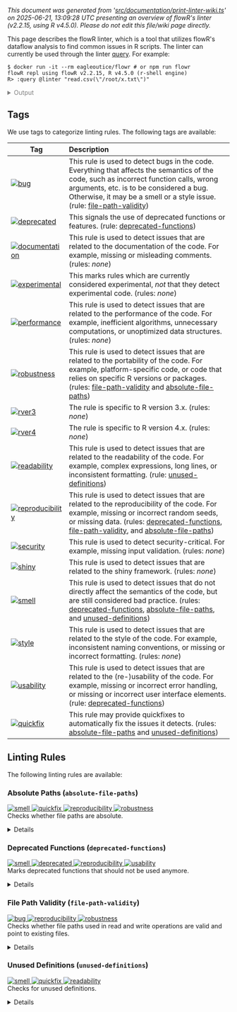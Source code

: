_This document was generated from '[src/documentation/print-linter-wiki.ts](https://github.com/flowr-analysis/flowr/tree/main//src/documentation/print-linter-wiki.ts)' on 2025-06-21, 13:09:28 UTC presenting an overview of flowR's linter (v2.2.15, using R v4.5.0). Please do not edit this file/wiki page directly._

This page describes the flowR linter, which is a tool that utilizes flowR's dataflow analysis to find common issues in R scripts. The linter can currently be used through the linter [query](https://github.com/flowr-analysis/flowr/wiki/Query%20API).
For example:



```shell
$ docker run -it --rm eagleoutice/flowr # or npm run flowr 
flowR repl using flowR v2.2.15, R v4.5.0 (r-shell engine)
R> :query @linter "read.csv(\"/root/x.txt\")"
```

<details>
<summary style='color:gray'>Output</summary>


```text
Query: [;1mlinter[0m (2 ms)
   ╰ deprecated-functions:
       ╰ _Metadata_: <code>{"totalRelevant":1,"totalNotDeprecated":1,"searchTimeMs":0,"processTimeMs":0}</code>
   ╰ file-path-validity:
       ╰ definitely:
           ╰ Path `/root/x.txt` at 1.1-23
       ╰ _Metadata_: <code>{"totalReads":1,"totalUnknown":0,"totalWritesBeforeAlways":0,"totalValid":0,"searchTimeMs":1,"processTimeMs":0}</code>
   ╰ absolute-file-paths:
       ╰ definitely:
           ╰ Path `/root/x.txt` at 1.1-23
       ╰ _Metadata_: <code>{"totalConsidered":1,"totalUnknown":0,"searchTimeMs":1,"processTimeMs":0}</code>
   ╰ unused-definitions:
       ╰ _Metadata_: <code>{"totalConsidered":0,"searchTimeMs":0,"processTimeMs":0}</code>
[;3mAll queries together required ≈2 ms (1ms accuracy, total 7 ms)[0m[0m
```



The linter will analyze the code and return any issues found.
Formatted more nicely, this returns:




```json
[ { "type": "linter" } ]
```




_Results (prettified and summarized):_

Query: **linter** (8 ms)\
&nbsp;&nbsp;&nbsp;╰ deprecated-functions:\
&nbsp;&nbsp;&nbsp;&nbsp;&nbsp;&nbsp;&nbsp;╰ _Metadata_: <code>{"totalRelevant":1,"totalNotDeprecated":1,"searchTimeMs":1,"processTimeMs":0}</code>\
&nbsp;&nbsp;&nbsp;╰ file-path-validity:\
&nbsp;&nbsp;&nbsp;&nbsp;&nbsp;&nbsp;&nbsp;╰ definitely:\
&nbsp;&nbsp;&nbsp;&nbsp;&nbsp;&nbsp;&nbsp;&nbsp;&nbsp;&nbsp;&nbsp;╰ Path `/root/x.txt` at 1.1-23\
&nbsp;&nbsp;&nbsp;&nbsp;&nbsp;&nbsp;&nbsp;╰ _Metadata_: <code>{"totalReads":1,"totalUnknown":0,"totalWritesBeforeAlways":0,"totalValid":0,"searchTimeMs":4,"processTimeMs":1}</code>\
&nbsp;&nbsp;&nbsp;╰ absolute-file-paths:\
&nbsp;&nbsp;&nbsp;&nbsp;&nbsp;&nbsp;&nbsp;╰ definitely:\
&nbsp;&nbsp;&nbsp;&nbsp;&nbsp;&nbsp;&nbsp;&nbsp;&nbsp;&nbsp;&nbsp;╰ Path `/root/x.txt` at 1.1-23\
&nbsp;&nbsp;&nbsp;&nbsp;&nbsp;&nbsp;&nbsp;╰ _Metadata_: <code>{"totalConsidered":1,"totalUnknown":0,"searchTimeMs":2,"processTimeMs":0}</code>\
&nbsp;&nbsp;&nbsp;╰ unused-definitions:\
&nbsp;&nbsp;&nbsp;&nbsp;&nbsp;&nbsp;&nbsp;╰ _Metadata_: <code>{"totalConsidered":0,"searchTimeMs":0,"processTimeMs":0}</code>\
_All queries together required ≈8 ms (1ms accuracy, total 18 ms)_

<details> <summary style="color:gray">Show Detailed Results as Json</summary>

The analysis required _17.7 ms_ (including parsing and normalization and the query) within the generation environment.	

In general, the JSON contains the Ids of the nodes in question as they are present in the normalized AST or the dataflow graph of flowR.
Please consult the [Interface](https://github.com/flowr-analysis/flowr/wiki/Interface) wiki page for more information on how to get those.




```json
{
  "linter": {
    "results": {
      "deprecated-functions": {
        "results": [],
        ".meta": {
          "totalRelevant": 1,
          "totalNotDeprecated": 1,
          "searchTimeMs": 1,
          "processTimeMs": 0
        }
      },
      "file-path-validity": {
        "results": [
          {
            "range": [
              1,
              1,
              1,
              23
            ],
            "filePath": "/root/x.txt",
            "certainty": "definitely"
          }
        ],
        ".meta": {
          "totalReads": 1,
          "totalUnknown": 0,
          "totalWritesBeforeAlways": 0,
          "totalValid": 0,
          "searchTimeMs": 4,
          "processTimeMs": 1
        }
      },
      "absolute-file-paths": {
        "results": [
          {
            "certainty": "definitely",
            "filePath": "/root/x.txt",
            "range": [
              1,
              1,
              1,
              23
            ]
          }
        ],
        ".meta": {
          "totalConsidered": 1,
          "totalUnknown": 0,
          "searchTimeMs": 2,
          "processTimeMs": 0
        }
      },
      "unused-definitions": {
        "results": [],
        ".meta": {
          "totalConsidered": 0,
          "searchTimeMs": 0,
          "processTimeMs": 0
        }
      }
    },
    ".meta": {
      "timing": 8
    }
  },
  ".meta": {
    "timing": 8
  }
}
```



</details>







	
		

</details>



<h2 id="tags">Tags</h2>

We use tags to categorize linting rules. The following tags are available:

| Tag | Description |
| --- | :-- |
| <a id="bug"></a> <span title="This rule is used to detect bugs in the code. Everything that affects the semantics of the code, such as incorrect function calls, wrong arguments, etc. is to be considered a bug. Otherwise, it may be a smell or a style issue."><a href='#bug'>![bug](https://img.shields.io/badge/bug-red) </a></span> | This rule is used to detect bugs in the code. Everything that affects the semantics of the code, such as incorrect function calls, wrong arguments, etc. is to be considered a bug. Otherwise, it may be a smell or a style issue. (rule: [file-path-validity](#file-path-validity)) | 
| <a id="deprecated"></a> <span title="This signals the use of deprecated functions or features."><a href='#deprecated'>![deprecated](https://img.shields.io/badge/deprecated-teal) </a></span> | This signals the use of deprecated functions or features. (rule: [deprecated-functions](#deprecated-functions)) | 
| <a id="documentation"></a> <span title="This rule is used to detect issues that are related to the documentation of the code. For example, missing or misleading comments."><a href='#documentation'>![documentation](https://img.shields.io/badge/documentation-teal) </a></span> | This rule is used to detect issues that are related to the documentation of the code. For example, missing or misleading comments. (rules: _none_) | 
| <a id="experimental"></a> <span title="This marks rules which are currently considered experimental, _not_ that they detect experimental code."><a href='#experimental'>![experimental](https://img.shields.io/badge/experimental-teal) </a></span> | This marks rules which are currently considered experimental, _not_ that they detect experimental code. (rules: _none_) | 
| <a id="performance"></a> <span title="This rule is used to detect issues that are related to the performance of the code. For example, inefficient algorithms, unnecessary computations, or unoptimized data structures."><a href='#performance'>![performance](https://img.shields.io/badge/performance-teal) </a></span> | This rule is used to detect issues that are related to the performance of the code. For example, inefficient algorithms, unnecessary computations, or unoptimized data structures. (rules: _none_) | 
| <a id="robustness"></a> <span title="This rule is used to detect issues that are related to the portability of the code. For example, platform-specific code, or code that relies on specific R versions or packages."><a href='#robustness'>![robustness](https://img.shields.io/badge/robustness-teal) </a></span> | This rule is used to detect issues that are related to the portability of the code. For example, platform-specific code, or code that relies on specific R versions or packages. (rules: [file-path-validity](#file-path-validity) and [absolute-file-paths](#absolute-file-paths)) | 
| <a id="rver3"></a> <span title="The rule is specific to R version 3.x."><a href='#rver3'>![rver3](https://img.shields.io/badge/rver3-teal) </a></span> | The rule is specific to R version 3.x. (rules: _none_) | 
| <a id="rver4"></a> <span title="The rule is specific to R version 4.x."><a href='#rver4'>![rver4](https://img.shields.io/badge/rver4-teal) </a></span> | The rule is specific to R version 4.x. (rules: _none_) | 
| <a id="readability"></a> <span title="This rule is used to detect issues that are related to the readability of the code. For example, complex expressions, long lines, or inconsistent formatting."><a href='#readability'>![readability](https://img.shields.io/badge/readability-teal) </a></span> | This rule is used to detect issues that are related to the readability of the code. For example, complex expressions, long lines, or inconsistent formatting. (rule: [unused-definitions](#unused-definitions)) | 
| <a id="reproducibility"></a> <span title="This rule is used to detect issues that are related to the reproducibility of the code. For example, missing or incorrect random seeds, or missing data."><a href='#reproducibility'>![reproducibility](https://img.shields.io/badge/reproducibility-teal) </a></span> | This rule is used to detect issues that are related to the reproducibility of the code. For example, missing or incorrect random seeds, or missing data. (rules: [deprecated-functions](#deprecated-functions), [file-path-validity](#file-path-validity), and [absolute-file-paths](#absolute-file-paths)) | 
| <a id="security"></a> <span title="This rule is used to detect security-critical. For example, missing input validation."><a href='#security'>![security](https://img.shields.io/badge/security-orange) </a></span> | This rule is used to detect security-critical. For example, missing input validation. (rules: _none_) | 
| <a id="shiny"></a> <span title="This rule is used to detect issues that are related to the shiny framework."><a href='#shiny'>![shiny](https://img.shields.io/badge/shiny-teal) </a></span> | This rule is used to detect issues that are related to the shiny framework. (rules: _none_) | 
| <a id="smell"></a> <span title="This rule is used to detect issues that do not directly affect the semantics of the code, but are still considered bad practice."><a href='#smell'>![smell](https://img.shields.io/badge/smell-yellow) </a></span> | This rule is used to detect issues that do not directly affect the semantics of the code, but are still considered bad practice. (rules: [deprecated-functions](#deprecated-functions), [absolute-file-paths](#absolute-file-paths), and [unused-definitions](#unused-definitions)) | 
| <a id="style"></a> <span title="This rule is used to detect issues that are related to the style of the code. For example, inconsistent naming conventions, or missing or incorrect formatting."><a href='#style'>![style](https://img.shields.io/badge/style-teal) </a></span> | This rule is used to detect issues that are related to the style of the code. For example, inconsistent naming conventions, or missing or incorrect formatting. (rules: _none_) | 
| <a id="usability"></a> <span title="This rule is used to detect issues that are related to the (re-)usability of the code. For example, missing or incorrect error handling, or missing or incorrect user interface elements."><a href='#usability'>![usability](https://img.shields.io/badge/usability-teal) </a></span> | This rule is used to detect issues that are related to the (re-)usability of the code. For example, missing or incorrect error handling, or missing or incorrect user interface elements. (rule: [deprecated-functions](#deprecated-functions)) | 
| <a id="quickfix"></a> <span title="This rule may provide quickfixes to automatically fix the issues it detects."><a href='#quickfix'>![quickfix](https://img.shields.io/badge/quickfix-lightgray) </a></span> | This rule may provide quickfixes to automatically fix the issues it detects. (rules: [absolute-file-paths](#absolute-file-paths) and [unused-definitions](#unused-definitions)) | 
	
<h2 id="linting-rules">Linting Rules</h2>

The following linting rules are available:



<h3 id="absolute-file-paths">Absolute Paths (<code>absolute-file-paths</code>)</h3>
	
<span title="This rule is used to detect issues that do not directly affect the semantics of the code, but are still considered bad practice."><a href='#smell'>![smell](https://img.shields.io/badge/smell-yellow) </a></span> <span title="This rule may provide quickfixes to automatically fix the issues it detects."><a href='#quickfix'>![quickfix](https://img.shields.io/badge/quickfix-lightgray) </a></span> <span title="This rule is used to detect issues that are related to the reproducibility of the code. For example, missing or incorrect random seeds, or missing data."><a href='#reproducibility'>![reproducibility](https://img.shields.io/badge/reproducibility-teal) </a></span> <span title="This rule is used to detect issues that are related to the portability of the code. For example, platform-specific code, or code that relies on specific R versions or packages."><a href='#robustness'>![robustness](https://img.shields.io/badge/robustness-teal) </a></span>\
Checks whether file paths are absolute.

<details>

#### Configuration

Linting rules can be configured by passing a configuration object to the linter query as shown in the example below. The `absolute-file-paths` rule accepts the following configuration options:

- [<code><span title="Extend the built-in absolute path recognition with additional regexes">absolutePathRegex</span></code>](https://github.com/flowr-analysis/flowr/tree/main//src/linter/rules/absolute-path.ts#L46)\
Extend the built-in absolute path recognition with additional regexes
- [<code><span title="The set of functions that should additionally be considered as using a file path. Entries in this array use the FunctionInfo format from the dependencies query.">additionalPathFunctions</span></code>](https://github.com/flowr-analysis/flowr/tree/main//src/linter/rules/absolute-path.ts#L51)\
The set of functions that should additionally be considered as using a file path.
Entries in this array use the
<code>FunctionInfo</code>
format from the dependencies query.
- [<code><span title="Include paths that are built by functions, e.g., file.path()">include</span></code>](https://github.com/flowr-analysis/flowr/tree/main//src/linter/rules/absolute-path.ts#L39)\
Include paths that are built by functions, e.g., `file.path()`
- [<code><span title="Which path should be considered to be the origin for relative paths. This is only relevant with quickfixes. In the future we may be sensitive to setwd etc.">useAsWd</span></code>](https://github.com/flowr-analysis/flowr/tree/main//src/linter/rules/absolute-path.ts#L56)\
Which path should be considered to be the origin for relative paths.
This is only relevant with quickfixes. In the future we may be sensitive to setwd etc.

#### Example


```r
read.csv("C:/Users/me/Documents/My R Scripts/Reproducible.csv")
```


The linting query can be used to run this rule on the above example:




```json
[ { "type": "linter",   "rules": [ { "name": "absolute-file-paths",     "config": {} } ] } ]
```




_Results (prettified and summarized):_

Query: **linter** (0 ms)\
&nbsp;&nbsp;&nbsp;╰ absolute-file-paths:\
&nbsp;&nbsp;&nbsp;&nbsp;&nbsp;&nbsp;&nbsp;╰ definitely:\
&nbsp;&nbsp;&nbsp;&nbsp;&nbsp;&nbsp;&nbsp;&nbsp;&nbsp;&nbsp;&nbsp;╰ Path `C:/Users/me/Documents/My R Scripts/Reproducible.csv` at 2.1-63\
&nbsp;&nbsp;&nbsp;&nbsp;&nbsp;&nbsp;&nbsp;╰ _Metadata_: <code>{"totalConsidered":1,"totalUnknown":0,"searchTimeMs":0,"processTimeMs":0}</code>\
_All queries together required ≈0 ms (1ms accuracy, total 3 ms)_

<details> <summary style="color:gray">Show Detailed Results as Json</summary>

The analysis required _3.4 ms_ (including parsing and normalization and the query) within the generation environment.	

In general, the JSON contains the Ids of the nodes in question as they are present in the normalized AST or the dataflow graph of flowR.
Please consult the [Interface](https://github.com/flowr-analysis/flowr/wiki/Interface) wiki page for more information on how to get those.




```json
{
  "linter": {
    "results": {
      "absolute-file-paths": {
        "results": [
          {
            "certainty": "definitely",
            "filePath": "C:/Users/me/Documents/My R Scripts/Reproducible.csv",
            "range": [
              2,
              1,
              2,
              63
            ]
          }
        ],
        ".meta": {
          "totalConsidered": 1,
          "totalUnknown": 0,
          "searchTimeMs": 0,
          "processTimeMs": 0
        }
      }
    },
    ".meta": {
      "timing": 0
    }
  },
  ".meta": {
    "timing": 0
  }
}
```



</details>







	

</details>

<h3 id="deprecated-functions">Deprecated Functions (<code>deprecated-functions</code>)</h3>
	
<span title="This rule is used to detect issues that do not directly affect the semantics of the code, but are still considered bad practice."><a href='#smell'>![smell](https://img.shields.io/badge/smell-yellow) </a></span> <span title="This signals the use of deprecated functions or features."><a href='#deprecated'>![deprecated](https://img.shields.io/badge/deprecated-teal) </a></span> <span title="This rule is used to detect issues that are related to the reproducibility of the code. For example, missing or incorrect random seeds, or missing data."><a href='#reproducibility'>![reproducibility](https://img.shields.io/badge/reproducibility-teal) </a></span> <span title="This rule is used to detect issues that are related to the (re-)usability of the code. For example, missing or incorrect error handling, or missing or incorrect user interface elements."><a href='#usability'>![usability](https://img.shields.io/badge/usability-teal) </a></span>\
Marks deprecated functions that should not be used anymore.

<details>

#### Configuration

Linting rules can be configured by passing a configuration object to the linter query as shown in the example below. The `deprecated-functions` rule accepts the following configuration options:

- [<code><span title="The list of function names that should be marked as deprecated.">deprecatedFunctions</span></code>](https://github.com/flowr-analysis/flowr/tree/main//src/linter/rules/deprecated-functions.ts#L20)\
The list of function names that should be marked as deprecated.

#### Example


```r
first <- data.frame(x = c(1, 2, 3), y = c(1, 2, 3))
second <- data.frame(x = c(1, 3, 2), y = c(1, 3, 2))
dplyr::all_equal(first, second)
```


The linting query can be used to run this rule on the above example:




```json
[ { "type": "linter",   "rules": [ { "name": "deprecated-functions",     "config": {} } ] } ]
```




_Results (prettified and summarized):_

Query: **linter** (0 ms)\
&nbsp;&nbsp;&nbsp;╰ deprecated-functions:\
&nbsp;&nbsp;&nbsp;&nbsp;&nbsp;&nbsp;&nbsp;╰ definitely:\
&nbsp;&nbsp;&nbsp;&nbsp;&nbsp;&nbsp;&nbsp;&nbsp;&nbsp;&nbsp;&nbsp;╰ Function `dplyr::all_equal` at 4.1-31\
&nbsp;&nbsp;&nbsp;&nbsp;&nbsp;&nbsp;&nbsp;╰ _Metadata_: <code>{"totalRelevant":9,"totalNotDeprecated":8,"searchTimeMs":0,"processTimeMs":0}</code>\
_All queries together required ≈0 ms (1ms accuracy, total 9 ms)_

<details> <summary style="color:gray">Show Detailed Results as Json</summary>

The analysis required _8.9 ms_ (including parsing and normalization and the query) within the generation environment.	

In general, the JSON contains the Ids of the nodes in question as they are present in the normalized AST or the dataflow graph of flowR.
Please consult the [Interface](https://github.com/flowr-analysis/flowr/wiki/Interface) wiki page for more information on how to get those.




```json
{
  "linter": {
    "results": {
      "deprecated-functions": {
        "results": [
          {
            "certainty": "definitely",
            "function": "dplyr::all_equal",
            "range": [
              4,
              1,
              4,
              31
            ]
          }
        ],
        ".meta": {
          "totalRelevant": 9,
          "totalNotDeprecated": 8,
          "searchTimeMs": 0,
          "processTimeMs": 0
        }
      }
    },
    ".meta": {
      "timing": 0
    }
  },
  ".meta": {
    "timing": 0
  }
}
```



</details>







	

</details>

<h3 id="file-path-validity">File Path Validity (<code>file-path-validity</code>)</h3>
	
<span title="This rule is used to detect bugs in the code. Everything that affects the semantics of the code, such as incorrect function calls, wrong arguments, etc. is to be considered a bug. Otherwise, it may be a smell or a style issue."><a href='#bug'>![bug](https://img.shields.io/badge/bug-red) </a></span> <span title="This rule is used to detect issues that are related to the reproducibility of the code. For example, missing or incorrect random seeds, or missing data."><a href='#reproducibility'>![reproducibility](https://img.shields.io/badge/reproducibility-teal) </a></span> <span title="This rule is used to detect issues that are related to the portability of the code. For example, platform-specific code, or code that relies on specific R versions or packages."><a href='#robustness'>![robustness](https://img.shields.io/badge/robustness-teal) </a></span>\
Checks whether file paths used in read and write operations are valid and point to existing files.

<details>

#### Configuration

Linting rules can be configured by passing a configuration object to the linter query as shown in the example below. The `file-path-validity` rule accepts the following configuration options:

- [<code><span title="The set of functions that should additionally be considered as reading a file path. Entries in this array use the FunctionInfo format from the dependencies query.">additionalReadFunctions</span></code>](https://github.com/flowr-analysis/flowr/tree/main//src/linter/rules/file-path-validity.ts#L33)\
The set of functions that should additionally be considered as reading a file path.
Entries in this array use the
<code>FunctionInfo</code>
format from the dependencies query.
- [<code><span title="The set of functions that should additionally be considered as writing to a file path. Entries in this array use the FunctionInfo format from the dependencies query.">additionalWriteFunctions</span></code>](https://github.com/flowr-analysis/flowr/tree/main//src/linter/rules/file-path-validity.ts#L38)\
The set of functions that should additionally be considered as writing to a file path.
Entries in this array use the
<code>FunctionInfo</code>
format from the dependencies query.
- [<code><span title="Whether unknown file paths should be included as linting results.">includeUnknown</span></code>](https://github.com/flowr-analysis/flowr/tree/main//src/linter/rules/file-path-validity.ts#L42)\
Whether unknown file paths should be included as linting results.

#### Example


```r
my_data <- read.csv("C:/Users/me/Documents/My R Scripts/Reproducible.csv")
```


The linting query can be used to run this rule on the above example:




```json
[ { "type": "linter",   "rules": [ { "name": "file-path-validity",     "config": {} } ] } ]
```




_Results (prettified and summarized):_

Query: **linter** (1 ms)\
&nbsp;&nbsp;&nbsp;╰ file-path-validity:\
&nbsp;&nbsp;&nbsp;&nbsp;&nbsp;&nbsp;&nbsp;╰ definitely:\
&nbsp;&nbsp;&nbsp;&nbsp;&nbsp;&nbsp;&nbsp;&nbsp;&nbsp;&nbsp;&nbsp;╰ Path `C:/Users/me/Documents/My R Scripts/Reproducible.csv` at 2.12-74\
&nbsp;&nbsp;&nbsp;&nbsp;&nbsp;&nbsp;&nbsp;╰ _Metadata_: <code>{"totalReads":1,"totalUnknown":0,"totalWritesBeforeAlways":0,"totalValid":0,"searchTimeMs":0,"processTimeMs":1}</code>\
_All queries together required ≈1 ms (1ms accuracy, total 3 ms)_

<details> <summary style="color:gray">Show Detailed Results as Json</summary>

The analysis required _2.9 ms_ (including parsing and normalization and the query) within the generation environment.	

In general, the JSON contains the Ids of the nodes in question as they are present in the normalized AST or the dataflow graph of flowR.
Please consult the [Interface](https://github.com/flowr-analysis/flowr/wiki/Interface) wiki page for more information on how to get those.




```json
{
  "linter": {
    "results": {
      "file-path-validity": {
        "results": [
          {
            "range": [
              2,
              12,
              2,
              74
            ],
            "filePath": "C:/Users/me/Documents/My R Scripts/Reproducible.csv",
            "certainty": "definitely"
          }
        ],
        ".meta": {
          "totalReads": 1,
          "totalUnknown": 0,
          "totalWritesBeforeAlways": 0,
          "totalValid": 0,
          "searchTimeMs": 0,
          "processTimeMs": 1
        }
      }
    },
    ".meta": {
      "timing": 1
    }
  },
  ".meta": {
    "timing": 1
  }
}
```



</details>







	

</details>

<h3 id="unused-definitions">Unused Definitions (<code>unused-definitions</code>)</h3>
	
<span title="This rule is used to detect issues that do not directly affect the semantics of the code, but are still considered bad practice."><a href='#smell'>![smell](https://img.shields.io/badge/smell-yellow) </a></span> <span title="This rule may provide quickfixes to automatically fix the issues it detects."><a href='#quickfix'>![quickfix](https://img.shields.io/badge/quickfix-lightgray) </a></span> <span title="This rule is used to detect issues that are related to the readability of the code. For example, complex expressions, long lines, or inconsistent formatting."><a href='#readability'>![readability](https://img.shields.io/badge/readability-teal) </a></span>\
Checks for unused definitions.

<details>

#### Configuration

Linting rules can be configured by passing a configuration object to the linter query as shown in the example below. The `unused-definitions` rule accepts the following configuration options:

- [<code><span title="Whether to include (potentially anonymous) function definitions in the search (e.g., should we report uncalled anonymous functions?).">includeFunctionDefinitions</span></code>](https://github.com/flowr-analysis/flowr/tree/main//src/linter/rules/unused-definition.ts#L28)\
Whether to include (potentially anonymous) function definitions in the search (e.g., should we report uncalled anonymous functions?).

#### Example


```r
x <- 42
y <- 3
print(x)
```


The linting query can be used to run this rule on the above example:




```json
[ { "type": "linter",   "rules": [ { "name": "unused-definitions",     "config": {} } ] } ]
```




_Results (prettified and summarized):_

Query: **linter** (1 ms)\
&nbsp;&nbsp;&nbsp;╰ unused-definitions:\
&nbsp;&nbsp;&nbsp;&nbsp;&nbsp;&nbsp;&nbsp;╰ maybe:\
&nbsp;&nbsp;&nbsp;&nbsp;&nbsp;&nbsp;&nbsp;&nbsp;&nbsp;&nbsp;&nbsp;╰ Definition of `y` at 3.1 (quick fix available)\
&nbsp;&nbsp;&nbsp;&nbsp;&nbsp;&nbsp;&nbsp;╰ _Metadata_: <code>{"totalConsidered":2,"searchTimeMs":0,"processTimeMs":1}</code>\
_All queries together required ≈1 ms (1ms accuracy, total 4 ms)_

<details> <summary style="color:gray">Show Detailed Results as Json</summary>

The analysis required _3.6 ms_ (including parsing and normalization and the query) within the generation environment.	

In general, the JSON contains the Ids of the nodes in question as they are present in the normalized AST or the dataflow graph of flowR.
Please consult the [Interface](https://github.com/flowr-analysis/flowr/wiki/Interface) wiki page for more information on how to get those.




```json
{
  "linter": {
    "results": {
      "unused-definitions": {
        "results": [
          {
            "certainty": "maybe",
            "variableName": "y",
            "range": [
              3,
              1,
              3,
              1
            ],
            "quickFix": [
              {
                "type": "remove",
                "range": [
                  3,
                  1,
                  3,
                  6
                ],
                "description": "Remove unused definition of `y`"
              }
            ]
          }
        ],
        ".meta": {
          "totalConsidered": 2,
          "searchTimeMs": 0,
          "processTimeMs": 1
        }
      }
    },
    ".meta": {
      "timing": 1
    }
  },
  ".meta": {
    "timing": 1
  }
}
```



</details>







	

</details>
